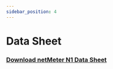 ```yaml
---
sidebar_position: 4
---
```


# Data Sheet

### [Download netMeter N1 Data Sheet](https://assets-global.website-files.com/655ea877002b9d4547820575/65e819cfdcebe49054b8b73e_Datasheet_netMeter%20N1_2024.pdf)